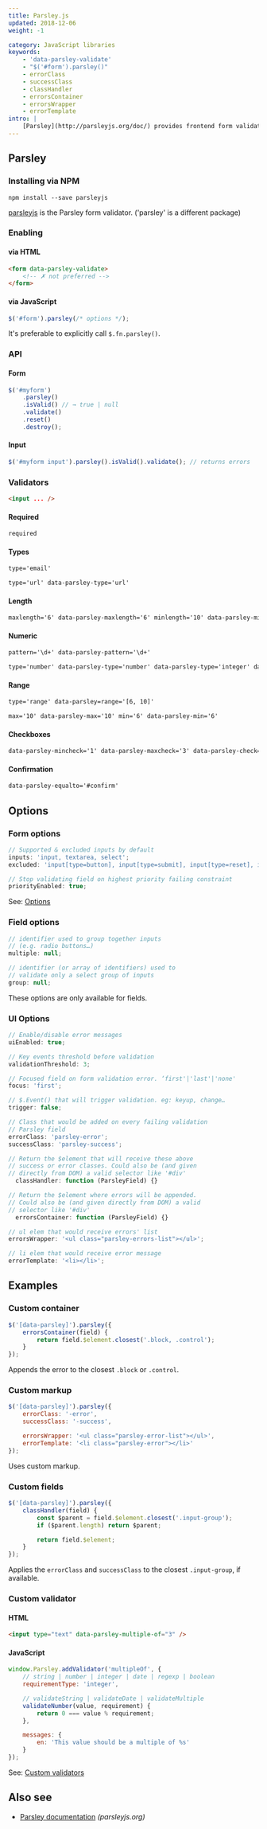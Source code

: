 ```yaml
---
title: Parsley.js
updated: 2018-12-06
weight: -1

category: JavaScript libraries
keywords:
    - 'data-parsley-validate'
    - "$('#form').parsley()"
    - errorClass
    - successClass
    - classHandler
    - errorsContainer
    - errorsWrapper
    - errorTemplate
intro: |
    [Parsley](http://parsleyjs.org/doc/) provides frontend form validation.
---
```


## Parsley



### Installing via NPM

```
npm install --save parsleyjs
```

[parsleyjs](https://www.npmjs.com/package/parsleyjs) is the Parsley form validator. ('parsley' is a different package)

### Enabling

#### via HTML

```html
<form data-parsley-validate>
    <!-- ✗ not preferred -->
</form>
```

#### via JavaScript

```js
$('#form').parsley(/* options */);
```

It's preferable to explicitly call `$.fn.parsley()`.

### API

#### Form

```js
$('#myform')
    .parsley()
    .isValid() // → true | null
    .validate()
    .reset()
    .destroy();
```

#### Input

```js
$('#myform input').parsley().isValid().validate(); // returns errors
```

### Validators

```html
<input ... />
```

#### Required

```html
required
```

#### Types

```html
type='email'
```

```html
type='url' data-parsley-type='url'
```

#### Length

```html
maxlength='6' data-parsley-maxlength='6' minlength='10' data-parsley-minlength='10'
```

#### Numeric

```html
pattern='\d+' data-parsley-pattern='\d+'
```

```html
type='number' data-parsley-type='number' data-parsley-type='integer' data-parsley-type='digits' data-parsley-type='alphanum'
```

#### Range

```html
type='range' data-parsley=range='[6, 10]'
```

```html
max='10' data-parsley-max='10' min='6' data-parsley-min='6'
```

#### Checkboxes

```html
data-parsley-mincheck='1' data-parsley-maxcheck='3' data-parsley-check='[1, 3]'
```

#### Confirmation

```html
data-parsley-equalto='#confirm'
```

## Options

### Form options

```js
// Supported & excluded inputs by default
inputs: 'input, textarea, select';
excluded: 'input[type=button], input[type=submit], input[type=reset], input[type=hidden]';
```

```js
// Stop validating field on highest priority failing constraint
priorityEnabled: true;
```

See: [Options](http://parsleyjs.org/doc/annotated-source/defaults.html)

### Field options

```js
// identifier used to group together inputs
// (e.g. radio buttons…)
multiple: null;
```

```js
// identifier (or array of identifiers) used to
// validate only a select group of inputs
group: null;
```

These options are only available for fields.

### UI Options

```js
// Enable/disable error messages
uiEnabled: true;
```

```js
// Key events threshold before validation
validationThreshold: 3;
```

```js
// Focused field on form validation error. ‘first'|'last'|'none'
focus: 'first';
```

```js
// $.Event() that will trigger validation. eg: keyup, change…
trigger: false;
```

```js
// Class that would be added on every failing validation
// Parsley field
errorClass: 'parsley-error';
successClass: 'parsley-success';
```

```js
// Return the $element that will receive these above
// success or error classes. Could also be (and given
// directly from DOM) a valid selector like '#div'
  classHandler: function (ParsleyField) {}
```

```js
// Return the $element where errors will be appended.
// Could also be (and given directly from DOM) a valid
// selector like '#div'
  errorsContainer: function (ParsleyField) {}
```

```js
// ul elem that would receive errors' list
errorsWrapper: '<ul class="parsley-errors-list"></ul>';
```

```js
// li elem that would receive error message
errorTemplate: '<li></li>';
```

## Examples

### Custom container

```js
$('[data-parsley]').parsley({
    errorsContainer(field) {
        return field.$element.closest('.block, .control');
    }
});
```

Appends the error to the closest `.block` or `.control`.

### Custom markup

```js
$('[data-parsley]').parsley({
    errorClass: '-error',
    successClass: '-success',

    errorsWrapper: '<ul class="parsley-error-list"></ul>',
    errorTemplate: '<li class="parsley-error"></li>'
});
```

Uses custom markup.

### Custom fields

```js
$('[data-parsley]').parsley({
    classHandler(field) {
        const $parent = field.$element.closest('.input-group');
        if ($parent.length) return $parent;

        return field.$element;
    }
});
```

Applies the `errorClass` and `successClass` to the closest `.input-group`, if available.

### Custom validator

#### HTML

```html
<input type="text" data-parsley-multiple-of="3" />
```

#### JavaScript

```js
window.Parsley.addValidator('multipleOf', {
    // string | number | integer | date | regexp | boolean
    requirementType: 'integer',

    // validateString | validateDate | validateMultiple
    validateNumber(value, requirement) {
        return 0 === value % requirement;
    },

    messages: {
        en: 'This value should be a multiple of %s'
    }
});
```

See: [Custom validators](http://parsleyjs.org/doc/index.html#custom)

## Also see

-   [Parsley documentation](http://parsleyjs.org/doc/) _(parsleyjs.org)_
